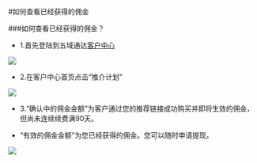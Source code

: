 <!-- --- tag: 推介计划 佣金 -->
#如何查看已经获得的佣金

###如何查看已经获得的佣金？

* 1.首先登陆到五域通达[客户中心](http://portal.51hosting.com)

![](http://ww4.sinaimg.cn/large/a74eed94jw1dz50olkp23j.jpg)

* 2.在客户中心首页点击“推介计划”

![](http://ww3.sinaimg.cn/large/a74e55b4jw1e1dwu0n71sj.jpg)

* 3.“确认中的佣金金额”为客户通过您的推荐链接成功购买并即将生效的佣金，但尚未连续续费满90天。

* “有效的佣金金额”为您已经获得的佣金。您可以随时申请提现。

![](http://ww3.sinaimg.cn/large/a15e6eb9jw1e7m0gh3g3yj20lr0fjq4t.jpg)

